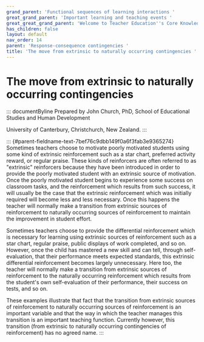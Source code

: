 ```yaml
---
grand_parent: 'Functional sequences of learning interactions '
great_grand_parent: 'Important learning and teaching events '
great_great_grand_parent: 'Welcome to Teacher Education''s Core Knowledge and Skills.'
has_children: false
layout: default
nav_order: 14
parent: 'Response-consequence contingencies '
title: 'The move from extrinsic to naturally occurring contingencies '
---
```

# The move from extrinsic to naturally occurring contingencies 


::: documentByline
Prepared by John Church, PhD, School of Educational Studies and Human
Development

University of Canterbury, Christchurch, New Zealand.
:::

::: {#parent-fieldname-text-7bef76c9dbb149f0a6f3fab3e9365274}
Sometimes teachers choose to motivate poorly motivated students using
some kind of extrinsic reinforcement such as a star chart, preferred
activity reward, or regular praise. These kinds of reinforcers are often
referred to as "extrinsic" reinforcers because they have been introduced
in order to provide the poorly motivated student with an extrinsic
source of motivation. Once the poorly motivated student begins to
experience some success on classroom tasks, and the reinforcement which
results from such success, it will usually be the case that the
extrinsic reinforcement which was initially required will become less
and less necessary. Once this happens the teacher will normally make a
transition from extrinsic sources of reinforcement to naturally
occurring sources of reinforcement to maintain the improvement in
student effort.

Sometimes teachers choose to provide the differential reinforcement
which is necessary for learning using extrinsic sources of reinforcement
such as a star chart, regular praise, public displays of work completed,
and so on. However, once the child has mastered a new skill and can
tell, through self-evaluation, that their performance meets expected
standards, this extrinsic differential reinforcement becomes largely
unnecessary. Here too, the teacher will normally make a transition from
extrinsic sources of reinforcement to the naturally occurring
reinforcement which results from the student's own self-evaluation of
their performance, their success on tests, and so on.

These examples illustrate that fact that the transition from extrinsic
sources of reinforcement to naturally occurring sources of reinforcement
is an important variable and that the way in which the teacher manages
this transition is an important teaching function. Currently however,
this transition (from extrinsic to naturally occurring contingencies of
reinforcement) has no agreed name.
:::
